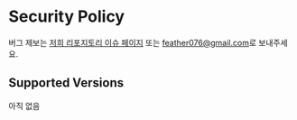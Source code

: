 # Security Policy

버그 제보는 [저희 리포지토리 이슈 페이지](https://github.com/endurejs/reactlib-test/issues) 또는 <feather076@gmail.com>로 보내주세요.

## Supported Versions
아직 없음
